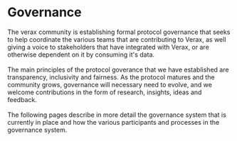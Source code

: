 # Governance

The verax community is establishing formal protocol governance that seeks to help coordinate the various teams that are
contributing to Verax, as well giving a voice to stakeholders that have integrated with Verax, or are otherwise
dependent on it by consuming it's data.\
\
The main principles of the protocol goverance that we have established are transparency, inclusivity and fairness. As
the protocol matures and the community grows, governance will necessary need to evolve, and we welcome contributions in
the form of research, insights, ideas and feedback.\
\
The following pages describe in more detail the governance system that is currently in place and how the various
participants and processes in the governance system.

